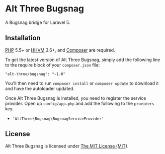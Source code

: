 # Alt Three Bugsnag

A Bugsnag bridge for Laravel 5.


## Installation

[PHP](https://php.net) 5.5+ or [HHVM](http://hhvm.com) 3.6+, and [Composer](https://getcomposer.org) are required.

To get the latest version of Alt Three Bugsnag, simply add the following line to the require block of your `composer.json` file:

```
"alt-three/bugsnag": "~1.0"
```

You'll then need to run `composer install` or `composer update` to download it and have the autoloader updated.

Once Alt Three Bugsnag is installed, you need to register the service provider. Open up `config/app.php` and add the following to the `providers` key.

* `'AltThree\Bugsnag\BugsnagServiceProvider'`


## License

Alt Three Bugsnag is licensed under [The MIT License (MIT)](LICENSE).
